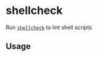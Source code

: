 # shellcheck

Run [`shellcheck`](https://github.com/koalaman/shellcheck) to lint shell scripts

## Usage

```yaml
```
